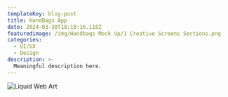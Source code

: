 ```yaml
---
templateKey: blog-post
title: HandBags App
date: 2024-03-30T18:18:16.118Z
featuredimage: /img/Handbags Mock Up/1 Creative Screens Sections.png
categories:
  - UI/UX
  - Design
description: >-
  Meaningful description here.
---
```


![Liquid Web Art](../../static/img)

